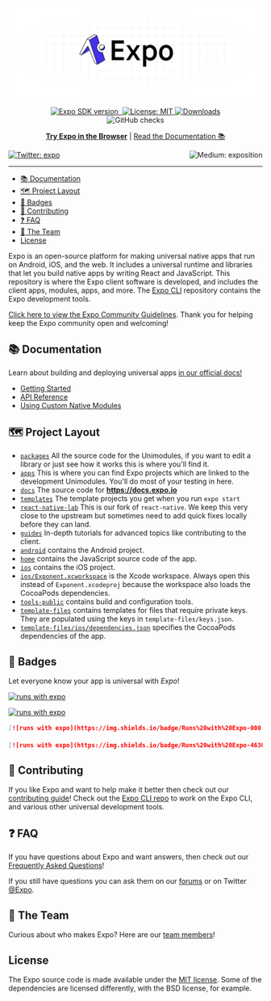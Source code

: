 <!-- Banner Image -->

[![Expo](/style/header.png)](https://expo.io)

<p align="center">
 
   <a aria-label="SDK version" href="https://www.npmjs.com/package/expo" target="_blank">
    <img alt="Expo SDK version" src="https://img.shields.io/npm/v/expo.svg?style=flat-square&label=SDK&labelColor=000000&color=4630EB">
  </a>
    
  <a aria-label="Join our forums" href="https://forums.expo.io" target="_blank">
    <img alt="" src="https://img.shields.io/badge/Ask%20Questions%20-blue.svg?style=flat-square&logo=discourse&logoWidth=15&labelColor=000000&color=4630EB">
  </a>
  <a aria-label="Expo is free to use" href="https://github.com/expo/expo/blob/master/LICENSE" target="_blank">
    <img alt="License: MIT" src="https://img.shields.io/badge/License-MIT-success.svg?style=flat-square&color=33CC12" target="_blank" />
  </a>
<a aria-label="expo downloads" href="http://www.npmtrends.com/expo" target="_blank">
    <img alt="Downloads" src="https://img.shields.io/npm/dm/expo.svg?style=flat-square&labelColor=gray&color=33CC12&label=Downloads" />
</a>
    <br>
    <img alt="GitHub checks" src="https://flat.badgen.net/github/status/expo/expo?label=GitHub%20Checks&labelColor=555555&icon=github">
  
</p>

<p align="center">
  <a aria-label="try expo with snack" href="https://snack.expo.io"><b>Try Expo in the Browser</b></a>
 |
  <a aria-label="expo documentation" href="https://docs.expo.io">Read the Documentation 📚</a>
</p>

<p>
  <a aria-label="Follow @expo on Twitter" href="https://twitter.com/intent/follow?screen_name=expo" target="_blank">
    <img  alt="Twitter: expo" src="https://img.shields.io/twitter/follow/expo.svg?style=flat-square&label=Follow%20%40expo&logo=TWITTER&logoColor=FFFFFF&labelColor=00aced&logoWidth=15&color=lightgray" target="_blank" />
  </a>
  <a aria-label="Follow Expo on Medium" href="https://blog.expo.io">
    <img align="right" alt="Medium: exposition" src="https://img.shields.io/badge/Learn%20more%20on%20our%20blog-lightgray.svg?style=flat-square" target="_blank" />
  </a>
</p>
  
---

- [📚 Documentation](#-documentation)
- [🗺 Project Layout](#-project-layout)
- [🏅 Badges](#-badges)
- [👏 Contributing](#-contributing)
- [❓ FAQ](#-faq)
- [💙 The Team](#-the-team)
- [License](#license)

Expo is an open-source platform for making universal native apps that run on Android, iOS, and the web. It includes a universal runtime and libraries that let you build native apps by writing React and JavaScript. This repository is where the Expo client software is developed, and includes the client apps, modules, apps, and more. The [Expo CLI](https://github.com/expo/expo-cli) repository contains the Expo development tools.

[Click here to view the Expo Community Guidelines](https://expo.io/guidelines). Thank you for helping keep the Expo community open and welcoming!

## 📚 Documentation

<p>Learn about building and deploying universal apps <a aria-label="expo documentation" href="https://docs.expo.io">in our official docs!</a></p>

- [Getting Started](https://docs.expo.io/versions/latest/)
- [API Reference](https://docs.expo.io/versions/latest/sdk/overview/)
- [Using Custom Native Modules](https://docs.expo.io/versions/latest/bare/exploring-bare-workflow/)

## 🗺 Project Layout

- [`packages`](/packages) All the source code for the Unimodules, if you want to edit a library or just see how it works this is where you'll find it.
- [`apps`](/apps) This is where you can find Expo projects which are linked to the development Unimodules. You'll do most of your testing in here.
- [`docs`](/docs) The source code for **https://docs.expo.io**
- [`templates`](/templates) The template projects you get when you run `expo start`
- [`react-native-lab`](/react-native-lab) This is our fork of `react-native`. We keep this very close to the upstream but sometimes need to add quick fixes locally before they can land.
- [`guides`](/guides) In-depth tutorials for advanced topics like contributing to the client.
- [`android`](/android) contains the Android project.
- [`home`](/home) contains the JavaScript source code of the app.
- [`ios`](/ios) contains the iOS project.
- [`ios/Exponent.xcworkspace`](/ios) is the Xcode workspace. Always open this instead of `Exponent.xcodeproj` because the workspace also loads the CocoaPods dependencies.
- [`tools-public`](/tools-public) contains build and configuration tools.
- [`template-files`](/template-files) contains templates for files that require private keys. They are populated using the keys in `template-files/keys.json`.
- [`template-files/ios/dependencies.json`](/template-files/ios/dependencies.json) specifies the CocoaPods dependencies of the app.

## 🏅 Badges

Let everyone know your app is universal with _Expo_!
<br/>

[![runs with expo](https://img.shields.io/badge/Runs%20with%20Expo-000.svg?style=flat-square&logo=EXPO&labelColor=f3f3f3&logoColor=000)](https://expo.io/)

[![runs with expo](https://img.shields.io/badge/Runs%20with%20Expo-4630EB.svg?style=flat-square&logo=EXPO&labelColor=f3f3f3&logoColor=000)](https://expo.io/)

```md
[![runs with expo](https://img.shields.io/badge/Runs%20with%20Expo-000.svg?style=flat-square&logo=EXPO&labelColor=f3f3f3&logoColor=000)](https://expo.io/)

[![runs with expo](https://img.shields.io/badge/Runs%20with%20Expo-4630EB.svg?style=flat-square&logo=EXPO&labelColor=f3f3f3&logoColor=000)](https://expo.io/)
```

## 👏 Contributing

If you like Expo and want to help make it better then check out our [contributing guide](/CONTRIBUTING.md)! Check out the [Expo CLI repo](http://github.com/expo/expo-cli) to work on the Expo CLI, and various other universal development tools.

## ❓ FAQ

If you have questions about Expo and want answers, then check out our [Frequently Asked Questions](https://docs.expo.io/versions/latest/introduction/faq/)!

If you still have questions you can ask them on our [forums](https://forums.expo.io) or on Twitter [@Expo](https://twitter.com/expo).

## 💙 The Team

Curious about who makes Expo? Here are our [team members](https://expo.io/about)!

## License

The Expo source code is made available under the [MIT license](LICENSE). Some of the dependencies are licensed differently, with the BSD license, for example.
